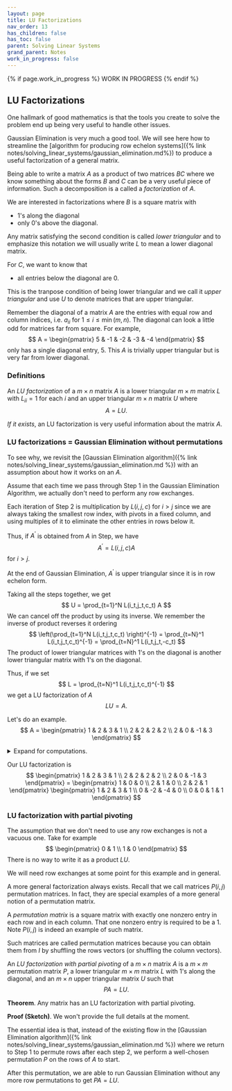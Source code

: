 ```yaml
---
layout: page
title: LU Factorizations 
nav_order: 13
has_children: false
has_toc: false
parent: Solving Linear Systems
grand_parent: Notes
work_in_progress: false 
---
```


{% if page.work_in_progress %}
    WORK IN PROGRESS
{% endif %}

## LU Factorizations

One hallmark of good mathematics is that the tools you create to solve the problem end 
up being very useful to handle other issues. 

Gaussian Elimination is very much a good tool. We will see here how to streamline 
the [algorithm for producing row echelon systems]({% link notes/solving_linear_systems/gaussian_elimination.md%}) 
to produce a useful factorization of a general matrix. 

Being able to write a matrix $A$ as a product of two matrices $BC$ where we know 
something about the forms $B$ and $C$ can be a very useful piece of information. 
Such a decomposition is a called a _factorization_ of $A$. 

We are interested in factorizations where $B$ is a square matrix with 
- $1$'s along the diagonal 
- only $0$'s above the diagonal. 

Any matrix satisfying the second condition is called _lower triangular_ and to 
emphasize this notation we will usually write $L$ to mean a lower diagonal 
matrix. 

For $C$, we want to know that 
- all entries below the diagonal are $0$.

This is the tranpose condition of being lower triangular and we call it 
_upper triangular_ and use $U$ to denote matrices that are upper triangular. 

Remember the diagonal of a matrix $A$ are the entries with equal row and column 
indices, i.e. $a_{ii}$ for $1 \leq i \leq \operatorname{min}(m,n)$. The diagonal 
can look a little odd for matrices far from square. For example, 
$$
    A = 
    \begin{pmatrix} 
        5 & -1 & -2 & -3 & -4 
    \end{pmatrix}
$$
only has a single diagonal entry, $5$. This $A$ is trivially upper triangular but 
is very far from lower diagonal. 

### Definitions

An _LU factorization_ of a $m \times n$ matrix $A$ is a lower triangular $m \times m$ 
matrix $L$ with $L_{ii} = 1$ for each $i$ and an upper triangular $m \times n$ matrix 
$U$ where 
$$
    A = LU. 
$$  

_If it exists_, an LU factorization is very useful information about the matrix $A$.

### LU factorizations = Gaussian Elimination without permutations

To see why, we revisit the 
[Gaussian Elimination algorithm]({% link notes/solving_linear_systems/gaussian_elimination.md %}) 
with an assumption about how it works on an $A$. 

Assume that each time we pass through Step 1 in the Gaussian Elimination Algorithm, we 
actually don't need to perform any row exchanges. 

Each iteration of Step 2 is multiplication by $L(i,j,c)$ for $i > j$ since we are always taking the 
smallest row index, with pivots in a fixed column, and using multiples of it to eliminate the 
other entries in rows below it. 

Thus, if $A^\prime$ is obtained from $A$ in Step, we have 
$$
    A^\prime = L(i,j,c)A 
$$
for $i > j$. 

At the end of Gaussian Elimination, $A^\prime$ is upper triangular since it is in row echelon form. 

Taking all the steps together, we get 
$$
    U = \prod_{t=1}^N L(i_t,j_t,c_t) A
$$
We can cancel off the product by using its inverse. We remember the inverse of product reverses it ordering
$$
    \left(\prod_{t=1}^N L(i_t,j_t,c_t) \right)^{-1} = \prod_{t=N}^1 L(i_t,j_t,c_t)^{-1} = \prod_{t=N}^1 L(i_t,j_t,-c_t)
$$
The product of lower triangular matrices with $1$'s on the diagonal is another lower triangular matrix with $1$'s 
on the diagonal.

Thus, if we set 
$$
    L = \prod_{t=N}^1 L(i_t,j_t,c_t)^{-1}
$$
we get a LU factorization of $A$
$$
    LU = A. 
$$  

Let's do an example. 
$$
    A = \begin{pmatrix}
            1 & 2 & 3 & 1 \\ 
            2 & 2 & 2 & 2 \\
            2 & 0 & -1 & 3 
        \end{pmatrix}
$$
<details>
<summary>
Expand for computations. 
</summary>
We need to keep track of each row subtraction as we do Gaussian elimination. 

First we take $\mathbf{R}_2 - 2\mathbf{R}_1$ and then $\mathbf{R}_3 - 2\mathbf{R}_1$ to get 
$$
    \begin{pmatrix}
        1 & 2 & 3 & 1 \\ 
        0 & -2 & -4 & 0 \\
        0 & -4 & -7 & 1 
    \end{pmatrix}
$$
and our list of row operations so far is 
$$
    \begin{pmatrix}
        1 & 0 & 0 \\ 
        0 & 1 & 0 \\
        -2 & 0 & 1  
    \end{pmatrix} \ , \ 
    \begin{pmatrix}
        1 & 0 & 0 \\ 
        -2 & 1 & 0 \\
        0 & 0 & 1  
    \end{pmatrix}
$$

Next we take $\mathbf{R}_3 - 2\mathbf{R}_2$ to get 
$$
    \begin{pmatrix}
        1 & 2 & 3 & 1 \\ 
        0 & -2 & -4 & 0 \\
        0 & 0 & 1 & 1 
    \end{pmatrix}
$$
which is in row echelon form. Our list of matrices now reads 
$$
    \begin{pmatrix}
        1 & 0 & 0 \\ 
        0 & 1 & 0 \\
        0 & -2 & 1  
    \end{pmatrix} \ , \ 
    \begin{pmatrix}
        1 & 0 & 0 \\ 
        0 & 1 & 0 \\
        -2 & 0 & 1  
    \end{pmatrix} \ , \ 
    \begin{pmatrix}
        1 & 0 & 0 \\ 
        -2 & 1 & 0 \\
        0 & 0 & 1  
    \end{pmatrix}
$$

To get our $L$ we take the product of the inverses in the inverted order
$$
    L = \begin{pmatrix}
        1 & 0 & 0 \\ 
        -2 & 1 & 0 \\
        0 & 0 & 1  
    \end{pmatrix}^{-1} 
    \begin{pmatrix}
        1 & 0 & 0 \\ 
        0 & 1 & 0 \\
        -2 & 0 & 1  
    \end{pmatrix}^{-1}
    \begin{pmatrix}
        1 & 0 & 0 \\ 
        0 & 1 & 0 \\
        0 & -2 & 1  
    \end{pmatrix}^{-1} = \\
    {} \\
    \begin{pmatrix}
        1 & 0 & 0 \\ 
        2 & 1 & 0 \\
        0 & 0 & 1  
    \end{pmatrix} 
    \begin{pmatrix}
        1 & 0 & 0 \\ 
        0 & 1 & 0 \\
        2 & 0 & 1  
    \end{pmatrix}
    \begin{pmatrix}
        1 & 0 & 0 \\ 
        0 & 1 & 0 \\
        0 & 2 & 1  
    \end{pmatrix} = 
    \begin{pmatrix}
        1 & 0 & 0 \\ 
        2 & 1 & 0 \\
        2 & 2 & 1  
    \end{pmatrix}
$$
</details>

Our LU factorization is 
$$
    \begin{pmatrix}
        1 & 2 & 3 & 1 \\ 
        2 & 2 & 2 & 2 \\
        2 & 0 & -1 & 3 
    \end{pmatrix}
    =
    \begin{pmatrix}
        1 & 0 & 0 \\ 
        2 & 1 & 0 \\
        2 & 2 & 1  
    \end{pmatrix}
    \begin{pmatrix}
        1 & 2 & 3 & 1 \\ 
        0 & -2 & -4 & 0 \\
        0 & 0 & 1 & 1 
    \end{pmatrix}
$$

### LU factorization with partial pivoting

The assumption that we don't need to use any row exchanges is not a vacuous one. Take for example
$$
    \begin{pmatrix}
        0 & 1 \\
        1 & 0 
    \end{pmatrix}
$$
There is no way to write it as a product $LU$. 

We will need row exchanges at some point for this example and in general. 

A more general factorization always exists. Recall that we call matrices $P(i,j)$ 
permutation matrices. In fact, they are special examples of a more general notion of 
a permutation matrix. 

A _permutation matrix_ is a square matrix with exactly one nonzero entry in each row 
and in each column. That one nonzero entry is required to be a $1$. Note $P(i,j)$ is 
indeed an example of such matrix. 

Such matrices are called permutation matrices because you can obtain them from $I$ by 
shuffling the rows vectors (or shuffling the column vectors). 

An _LU factorization with partial pivoting_ of 
a $m \times n$ matrix $A$ is a $m \times m$ permutation matrix $P$, 
a lower triangular $m \times m$ matrix $L$ with $1$'s along the diagonal, and an $m \times n$
upper triangular matrix $U$ such that 
$$
    PA = LU.
$$

**Theorem**. Any matrix has an LU factorization with partial pivoting. 

**Proof (Sketch)**. We won't provide the full details at the moment. 

The essential idea is that, instead of the existing flow in the 
[Gaussian Elimination algorithm]({% link notes/solving_linear_systems/gaussian_elimination.md %}) 
where we return to Step 1 to permute rows after each step 2, we perform a well-chosen 
permutation $P$ on the rows of $A$ to start. 

After this permutation, we are able to run Gaussian Elimination without any more 
row permutations to get $PA = LU$. 